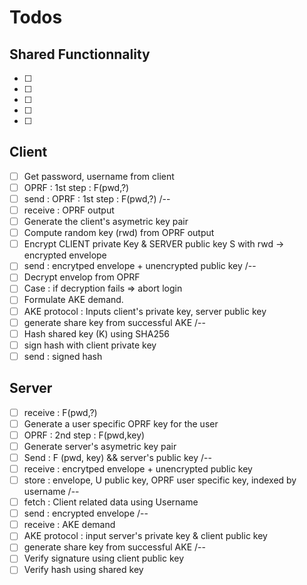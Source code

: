# Todos

## Shared Functionnality

- [ ] 
- [ ] 
- [ ] 
- [ ] 
- [ ] 

## Client

- [ ] Get password, username from client
- [ ] OPRF : 1st step : F(pwd,?)
- [ ] send : OPRF : 1st step : F(pwd,?)
  /--
- [ ] receive : OPRF output
- [ ] Generate the client's asymetric key pair 
- [ ] Compute random key (rwd) from OPRF output
- [ ] Encrypt CLIENT private Key & SERVER public key S with rwd -> encrypted envelope
- [ ] send : encrytped envelope + unencrypted public key
/--
- [ ] Decrypt envelop from OPRF
- [ ] Case : if decryption fails => abort login
- [ ] Formulate AKE demand.
- [ ] AKE protocol : Inputs client's private key, server public key
- [ ] generate share key from successful AKE
/--
- [ ] Hash shared key (K) using SHA256
- [ ] sign hash with client private key
- [ ] send : signed hash

## Server

- [ ] receive : F(pwd,?)
- [ ] Generate a user specific OPRF key for the user
- [ ] OPRF : 2nd step : F(pwd,key)
- [ ] Generate server's asymetric key pair
- [ ] Send :  F (pwd, key) && server's public key
/-- 
- [ ] receive : encrytped envelope + unencrypted public key
- [ ] store : envelope, U public key, OPRF user specific key, indexed by username
/-- 
- [ ] fetch : Client related data using Username
- [ ] send : encrypted envelope
/-- 
- [ ] receive : AKE demand
- [ ] AKE protocol : input server's private key & client public key
- [ ] generate share key from successful AKE
/-- 
- [ ] Verify signature using client public key 
- [ ] Verify hash using shared key